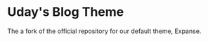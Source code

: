 Uday's Blog Theme
=============

The a fork of the official repository for our default theme, Expanse. 